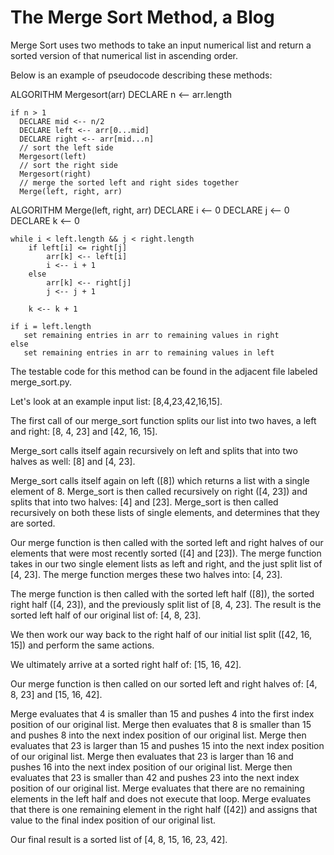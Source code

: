 # The Merge Sort Method, a Blog

Merge Sort uses two methods to take an input numerical list and return a sorted version of that numerical list in ascending order.

Below is an example of pseudocode describing these methods:

ALGORITHM Mergesort(arr)
    DECLARE n <-- arr.length

    if n > 1
      DECLARE mid <-- n/2
      DECLARE left <-- arr[0...mid]
      DECLARE right <-- arr[mid...n]
      // sort the left side
      Mergesort(left)
      // sort the right side
      Mergesort(right)
      // merge the sorted left and right sides together
      Merge(left, right, arr)

ALGORITHM Merge(left, right, arr)
    DECLARE i <-- 0
    DECLARE j <-- 0
    DECLARE k <-- 0

    while i < left.length && j < right.length
        if left[i] <= right[j]
            arr[k] <-- left[i]
            i <-- i + 1
        else
            arr[k] <-- right[j]
            j <-- j + 1

        k <-- k + 1

    if i = left.length
       set remaining entries in arr to remaining values in right
    else
       set remaining entries in arr to remaining values in left

The testable code for this method can be found in the adjacent file labeled merge_sort.py.

Let's look at an example input list: [8,4,23,42,16,15].

The first call of our merge_sort function splits our list into two haves, a left and right: [8, 4, 23] and [42, 16, 15].

Merge_sort calls itself again recursively on left and splits that into two halves as well: [8] and [4, 23].

Merge_sort calls itself again on left ([8]) which returns a list with a single element of 8.
Merge_sort is then called recursively on right ([4, 23]) and splits that into two halves: [4] and [23].
Merge_sort is then called recursively on both these lists of single elements, and determines that they are sorted.

Our merge function is then called with the sorted left and right halves of our elements that were most recently sorted ([4] and [23]).
The merge function takes in our two single element lists as left and right, and the just split list of [4, 23]. The merge function merges these two halves into: [4, 23].

The merge function is then called with the sorted left half ([8]), the sorted right half ([4, 23]), and the previously split list of [8, 4, 23]. The result is the sorted left half of our original list of: [4, 8, 23].

We then work our way back to the right half of our initial list split ([42, 16, 15]) and perform the same actions.

We ultimately arrive at a sorted right half of: [15, 16, 42].

Our merge function is then called on our sorted left and right halves of: [4, 8, 23] and [15, 16, 42].

Merge evaluates that 4 is smaller than 15 and pushes 4 into the first index position of our original list.
Merge then evaluates that 8 is smaller than 15 and pushes 8 into the next index position of our original list.
Merge then evaluates that 23 is larger than 15 and pushes 15 into the next index position of our original list.
Merge then evaluates that 23 is larger than 16 and pushes 16 into the next index position of our original list.
Merge then evaluates that 23 is smaller than 42 and pushes 23 into the next index position of our original list.
Merge evaluates that there are no remaining elements in the left half and does not execute that loop. Merge evaluates that there is one remaining element in the right half ([42]) and assigns that value to the final index position of our original list.

Our final result is a sorted list of [4, 8, 15, 16, 23, 42].
